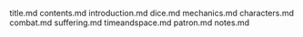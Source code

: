 title.md
contents.md
introduction.md
dice.md
mechanics.md
characters.md
combat.md
suffering.md
timeandspace.md
patron.md
notes.md
